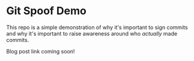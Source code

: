 # Git Spoof Demo

This repo is a simple demonstration of why it's important to sign commits and why it's important to raise awareness around who _actually_ made commits.

Blog post link coming soon!
